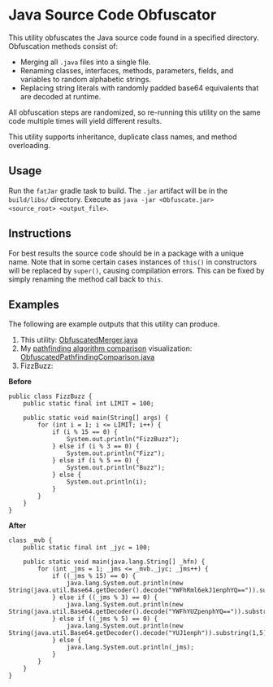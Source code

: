 # Java Source Code Obfuscator #
This utility obfuscates the Java source code found in a specified
directory. Obfuscation methods consist of:

* Merging all `.java` files into a single file.
* Renaming classes, interfaces, methods, parameters, fields, and
variables to random alphabetic strings.
* Replacing string literals with randomly padded base64 equivalents that
are decoded at runtime.

All obfuscation steps are randomized, so re-running this utility on the
same code multiple times will yield different results.

This utility supports inheritance, duplicate class names, and method
overloading.

## Usage ##
Run the `fatJar` gradle task to build. The `.jar` artifact will be in the
`build/libs/` directory. Execute as `java -jar <Obfuscate.jar> <source_root> <output_file>`.

## Instructions ##
For best results the source code should be in a package with a unique
name. Note that in some certain cases instances of `this()` in
constructors will be replaced by `super()`, causing compilation errors.
This can be fixed by simply renaming the method call back to `this`.

## Examples ##
The following are example outputs that this utility can produce.
1. This utility: [ObfuscatedMerger.java](https://gist.github.com/veylence/c9513bb60023c36fbe13bbb18866a00a)
2. My [pathfinding algorithm comparison](https://github.com/veylence/PathfindingComparison) visualization: [ObfuscatedPathfindingComparison.java](https://gist.github.com/veylence/a9d65cc31a4fb018c84b2d507a18e482)
3. FizzBuzz:

**Before**
```
public class FizzBuzz {
    public static final int LIMIT = 100;

    public static void main(String[] args) {
        for (int i = 1; i <= LIMIT; i++) {
            if (i % 15 == 0) {
                System.out.println("FizzBuzz");
            } else if (i % 3 == 0) {
                System.out.println("Fizz");
            } else if (i % 5 == 0) {
                System.out.println("Buzz");
            } else {
                System.out.println(i);
            }
        }
    }
}
```

**After**
```
class _mvb {
    public static final int _jyc = 100;

    public static void main(java.lang.String[] _hfn) {
        for (int _jms = 1; _jms <= _mvb._jyc; _jms++) {
            if ((_jms % 15) == 0) {
                java.lang.System.out.println(new String(java.util.Base64.getDecoder().decode("YWFhRml6ekJ1enphYQ==")).substring(3,11));
            } else if ((_jms % 3) == 0) {
                java.lang.System.out.println(new String(java.util.Base64.getDecoder().decode("YWFhYUZpenphYQ==")).substring(4,8));
            } else if ((_jms % 5) == 0) {
                java.lang.System.out.println(new String(java.util.Base64.getDecoder().decode("YUJ1enph")).substring(1,5));
            } else {
                java.lang.System.out.println(_jms);
            }
        }
    }
}
```